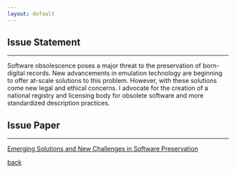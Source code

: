```yaml
---
layout: default
---
```




## Issue Statement
*** 


Software obsolescence poses a major threat to the preservation of born-digital records. New advancements in emulation technology are beginning to offer at-scale solutions to this problem.  However, with these solutions come new legal and ethical concerns. I advocate for the creation of a national registry and licensing body for obsolete software and more standardized description practices. 





## Issue Paper
***
[Emerging Solutions and New Challenges in Software Preservation](./assets/IssuePaper.pdf)

[back](./)
